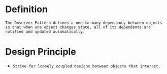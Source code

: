 # Definition
`The Observer Pattern defines a one-to-many dependency between objects so that when one object changes state, all of its dependents are notified and updated automatically.`

# Design Principle

- `Strive for loosely coupled designs between objects that interact.`


